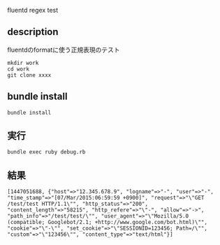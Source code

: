 fluentd regex test 

## description
fluentdのformatに使う正規表現のテスト


```
mkdir work
cd work
git clone xxxx 
```

## bundle install

```
bundle install
```

## 実行

```
bundle exec ruby debug.rb
```

## 結果

```
[1447051688, {"host"=>"12.345.678.9", "logname"=>"-", "user"=>"-", "time_stamp"=>"[07/Mar/2015:06:59:59 +0900]", "request"=>"\"GET /test/test HTTP/1.1\"", "http_status"=>"200", "content_length"=>"58215", "http_refere"=>"\"-", "allow"=>"->", "path_info"=>"/test/test/\"", "user_agent"=>"\"Mozilla/5.0 (compatible; Googlebot/2.1; +http://www.google.com/bot.html)\"", "cookie"=>"\"-\"", "set_cookie"=>"\"SESSIONID=123456; Path=/\"", "custom"=>"\"123456\"", "content_type"=>"text/html"}]
```




